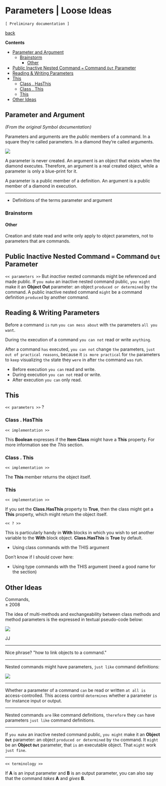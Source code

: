 Parameters | Loose Ideas
========================

`[ Preliminary documentation ]`

[back](./)

__Contents__

- [Parameter and Argument](#parameter-and-argument)
    - [Brainstorm](#brainstorm)
        - [Other](#other)
- [Public Inactive Nested Command `=` Command `Out` Parameter](#public-inactive-nested-command--command-out-parameter)
- [Reading & Writing Parameters](#reading--writing-parameters)
- [This](#this)
    - [Class . HasThis](#class--hasthis)
    - [Class . This](#class--this)
    - [This](#this-1)
- [Other Ideas](#other-ideas)

## Parameter and Argument

*(From the original Symbol documentation)*

Parameters and arguments are the *public* members of a command. In a square they’re called parameters. In a diamond they’re called arguments.

![](images/1.%20Relations%20Between%20Commands%20&%20Objects.017.png)

A parameter is never created. An argument is an object that exists when the diamond executes. Therefore, an argument is a real created object, while a parameter is only a blue-print for it.

A parameter is a public member of a definition.
An argument is a public member of a diamond in execution.

-----

- Definitions of the terms parameter and argument

### Brainstorm

#### Other

Creation and state read and write only apply to object parameters, not to parameters that are commands.

## Public Inactive Nested Command `=` Command `Out` Parameter

`<< parameters >>`
But *inactive* nested commands might be referenced and made public. If `you make` an inactive nested command public, `you might` make it an __Object Out__ parameter: an object `produced or determined` by `the` command. A public inactive nested command `might` be a command definition `produced` by another command.

## Reading & Writing Parameters

Before a command `is` run `you can mess about` with `the` parameters `all you want`.

During `the` execution of a command `you can not` read or write `anything`.

After a command `has` executed, `you can not` change `the` parameters, `just out of practical reasons`, because it `is more practical` for `the` parameters to `keep` visualizing `the` state they `were` in after `the` command `was` run.

- Before execution `you can` read and write.
- During execution `you can not` read or write.
- After execution `you can` only read.

## This

`<< parameters >>` ?

### Class . HasThis

`<< implementation >>`

This __Boolean__ expresses if the __Item Class__ might have a __This__ property. For more information see the *This* section. 

### Class . This

`<< implementation >>`

The __This__ member returns the object itself.

### This

`<< implementation >>`

If you set the __Class.HasThis__ property to __True__, then the class might get a __This__ property, which might return the object itself.

`<< ? >>`

This is particularly handy in __With__ blocks in which you wish to set another variable to the __With__ block object. __Class.HasThis__ is __True__ by default.

- Using class commands with the THIS argument

Don’t know if I should cover here:

- Using type commands with the THIS argument (need a good name for the section)

## Other Ideas

Commands,  
± 2008

The idea of multi-methods and exchangeability between class methods and method parameters is the expressed in textual pseudo-code below:

![](images/1.%20Relations%20Between%20Commands%20&%20Objects.016.png)

JJ

-----

Nice phrase? "how to link objects to a command."

-----

Nested commands might have parameters, `just like` command definitions:

![](images/1.%20Commands%20Main%20Concepts.032.png)

-----

Whether a parameter of a command `can` be read or written `at all is` access-controlled. This access control `determines` whether a parameter `is` for instance input or output.

-----

Nested commands `are` like command definitions, `therefore` they `can` have parameters `just like` command definitions.

-----

If `you make` an inactive nested command public, `you might` make it an __Object `Out`__ parameter: an object `produced or determined` by `the` command. It `might` be an __Object `Out`__ parameter, that `is` an executable object. That `might` work `just fine`.

-----

`<< terminology >>`  

If __A__ is an input parameter and __B__ is an output parameter, you can also say that the command *takes* __A__ and *gives* __B__.